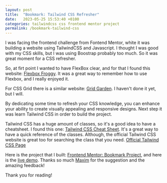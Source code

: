 ```yaml
---
layout: post
title:  "Bookmark: Tailwind CSS Refresher"
date:   2023-05-25 15:53:40 +0100
categories: tailwindcss css frontend mentor project
permalink: /bookmark-tailwind-css
---
```



I was facing the frontend challenge from Fontend Mentor, white it was building a 
website using TailwindCSS and Javascript. I thought I was good with my CSS skills, but I was using Boostrap probably too much. So it was great moment for a CSS refresher.

So, at firt point I wanted to have FlexBox clear, and for that I found this website: [Flexbox Froggy](https://flexboxfroggy.com/). It was a great way to remember how to use Flexbox, and I really enjoyed it.

For CSS Grid there is a similar website: [Grid Garden](https://cssgridgarden.com/). I haven't done it yet, but I will.

By dedicating some time to refresh your CSS knowledge, you can enhance your ability to create visually appealing and responsive designs. Next step it was learn Tailwind CSS in order to build the project.

Tailwind CSS has a huge amount of classes, so it's a good idea to have a cheatsheet. I found this one: [Tailwind CSS Cheat Sheet](https://nerdcave.com/tailwind-cheat-sheet). It's a great way to have a quick reference of the classes. Although, the official Tailwind CSS website is great too for searching the class that you need. [Official Tailwind CSS Page](https://tailwindcss.com/)


Here is the project that I built: [Frontend Mentor: Bookmark Project](https://www.frontendmentor.io/solutions/bookmark-tailwindcss-js-QFnYT9fHr3), and here is the [live demo](https://marialobillo.github.io/bookmark-tailwindcss-js/). Thanks so much [Maxim](https://twitter.com/_maximization?lang=en) for the suggestion and the amazing feedback!

Thank you for reading!





